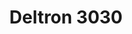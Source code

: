 ---
title: "Deltron 3030"
summary: "Deltron 3030 is the debut album by the hip hop supergroup of the same name: rapper Del the Funky Homosapien, producer Dan the Automator, and DJ Kid Koala. It was released on May 23, 2000, by 75 Ark. The album was reissued on July 1, 2008 with 3 bonus remixes. The album's cover features a photograph of the Perisphere, a structure constructed for the 1939 New York World's Fair.
It is a rap opera concept album set in a dystopian year 3030. The album's story casts Del in the role of Deltron Zero, a disillusioned mech soldier and interplanetary computer prodigy rebelling against a 31st-century New World Order. In a world where evil oligarchs suppress both human rights and hip-hop, Del fights rap battles against a series of foes, becoming Galactic Rhyme Federation Champion. Del the Funky Homosapien's lyrics veer from serious social commentary to humor to epic sci-fi battles, while producer Dan the Automator creates an eerie and dense atmosphere.
The song \"3030\" was used as the theme song on the short-lived CBS series Robbery Homicide Division."
slug: "deltron-3030"
image: "deltron-3030.jpg"
apple_music_artist_url: "https://music.apple.com/gb/artist/deltron-3030/290096769"
wikipedia_url: "https://en.wikipedia.org/wiki/Deltron_3030_(album)"
---